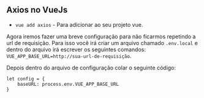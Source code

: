 ## Axios no VueJs
* `vue add axios` - Para adicionar ao seu projeto vue.

<p>
 Agora iremos fazer uma breve configuração para não ficarmos repetindo a url de requisição. Para isso você irá criar um arquivo chamado  <code>.env.local</code> e dentro do arquivo irá escrever os seguintes comandos:       
<code>VUE_APP_BASE_URL=http://sua-url-de-requisição</code>.
<p>Depois dentro do arquivo de configuração colar o seguinte código:
<pre><code>let config = {
    baseURL: process.env.VUE_APP_BASE_URL
}</code></pre>
</p>